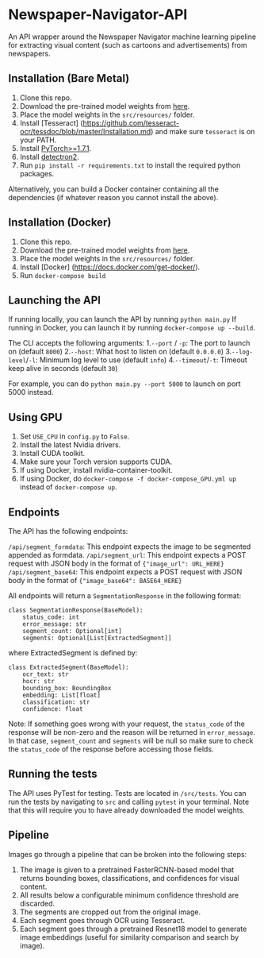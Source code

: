 # Newspaper-Navigator-API

An API wrapper around the Newspaper Navigator machine learning pipeline for extracting visual content (such as cartoons and advertisements) from newspapers.

## Installation (Bare Metal)
 1. Clone this repo.
 2. Download the pre-trained model weights from [here](https://drive.google.com/file/d/1qUu3uQ8imLGp-m4DYEY5KDCrNaaS2Pb-/view?usp=sharing).
 3. Place the model weights in the `src/resources/` folder.
 4. Install [Tesseract] (https://github.com/tesseract-ocr/tessdoc/blob/master/Installation.md) and make sure `tesseract` is on your PATH.
 5. Install [PyTorch>=1.7.1](https://pytorch.org/).
 6. Install [detectron2](https://github.com/facebookresearch/detectron2/blob/master/INSTALL.md).
 6. Run `pip install -r requirements.txt` to install the required python packages.

Alternatively, you can build a Docker container containing all the dependencies (if whatever reason you cannot install the above).
## Installation (Docker)
 1. Clone this repo.
 2. Download the pre-trained model weights from [here](https://drive.google.com/file/d/1qUu3uQ8imLGp-m4DYEY5KDCrNaaS2Pb-/view?usp=sharing).
 3. Place the model weights in the `src/resources/` folder.
 4. Install [Docker] (https://docs.docker.com/get-docker/).
 5. Run `docker-compose build`


 ## Launching the API
 If running locally, you can launch the API by running `python main.py`
 If running in Docker, you can launch it by running  `docker-compose up --build`.
 
 The CLI accepts the following arguments:
 1.`--port` / `-p`: The port to launch on (default `8000`)
 2.`--host`: What host to listen on (default `0.0.0.0`)
 3.`--log-level`/`-l`: Minimum log level to use (default `info`)
 4.`--timeout`/`-t`: Timeout keep alive in seconds (default `30`)

For example, you can do `python main.py --port 5000` to launch on port 5000 instead.

## Using GPU
1. Set `USE_CPU` in `config.py` to `False`.
2. Install the latest Nvidia drivers.
3. Install CUDA toolkit.
4. Make sure your Torch version supports CUDA.
6. If using Docker, install nvidia-container-toolkit.
7. If using Docker, do `docker-compose -f docker-compose_GPU.yml up` instead of `docker-compose up`.


## Endpoints
The API has the following endpoints:

`/api/segment_formdata`: This endpoint expects the image to be segmented appended as formdata.
`/api/segment_url`: This endpoint expects a POST request with JSON body in the format of `{"image_url": URL_HERE}`
`/api/segment_base64`: This endpoint expects a POST request with JSON body in the format of `{"image_base64": BASE64_HERE}`

All endpoints will return a `SegmentationResponse` in the following format:

```
class SegmentationResponse(BaseModel):
    status_code: int
    error_message: str
    segment_count: Optional[int]
    segments: Optional[List[ExtractedSegment]]
```

where ExtractedSegment is defined by:

```
class ExtractedSegment(BaseModel):
    ocr_text: str
    hocr: str
    bounding_box: BoundingBox
    embedding: List[float]
    classification: str
    confidence: float
```

Note:  If something goes wrong with your request, the `status_code` of the response will be non-zero and the reason will be returned in `error_message`. In that case, `segment_count` and `segments` will be null so make sure to check the `status_code` of the response before accessing those fields.

## Running the tests
The API uses PyTest for testing. Tests are located in `/src/tests`.
You can run the tests by navigating to `src` and calling `pytest` in your terminal.
Note that this will require you to have already downloaded the model weights.

## Pipeline
Images go through a pipeline that can be broken into the following steps:

1. The image is given to a pretrained FasterRCNN-based model that returns bounding boxes, classifications, and confidences for visual content. 
2. All results below a configurable minimum confidence threshold are discarded.
3. The segments are cropped out from the original image.
4. Each segment goes through OCR using Tesseract.
5. Each segment goes through a pretrained Resnet18 model to generate image embeddings (useful for similarity comparison and search by image).
